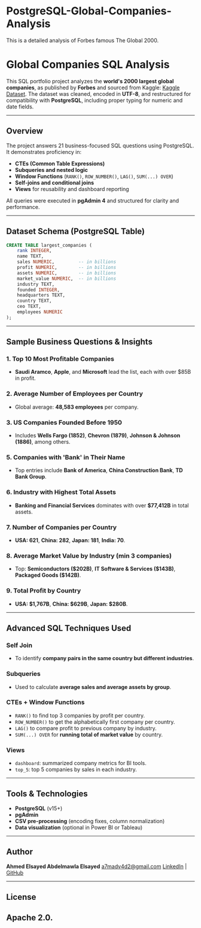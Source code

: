 # PostgreSQL-Global-Companies-Analysis
This is a detailed analysis of Forbes famous The Global 2000.
# Global Companies SQL Analysis

This SQL portfolio project analyzes the **world's 2000 largest global companies**, as published by **Forbes** and sourced from Kaggle: [Kaggle Dataset](https://www.kaggle.com/datasets/mohammadgharaei77/largest-2000-global-companies?resource=download). The dataset was cleaned, encoded in **UTF-8**, and restructured for compatibility with **PostgreSQL**, including proper typing for numeric and date fields.

---

## Overview

The project answers 21 business-focused SQL questions using PostgreSQL. It demonstrates proficiency in:

* **CTEs (Common Table Expressions)**
* **Subqueries and nested logic**
* **Window Functions** (`RANK()`, `ROW_NUMBER()`, `LAG()`, `SUM(...) OVER`)
* **Self-joins and conditional joins**
* **Views** for reusability and dashboard reporting

All queries were executed in **pgAdmin 4** and structured for clarity and performance.

---

## Dataset Schema (PostgreSQL Table)

```sql
CREATE TABLE largest_companies (
    rank INTEGER,
    name TEXT,
    sales NUMERIC,         -- in billions
    profit NUMERIC,        -- in billions
    assets NUMERIC,        -- in billions
    market_value NUMERIC,  -- in billions
    industry TEXT,
    founded INTEGER,
    headquarters TEXT,
    country TEXT,
    ceo TEXT,
    employees NUMERIC
);
```

---

##  Sample Business Questions & Insights

### 1. **Top 10 Most Profitable Companies**

* **Saudi Aramco**, **Apple**, and **Microsoft** lead the list, each with over \$85B in profit.

### 2. **Average Number of Employees per Country**

* Global average: **48,583 employees** per company.

### 3. **US Companies Founded Before 1950**

* Includes **Wells Fargo (1852)**, **Chevron (1879)**, **Johnson & Johnson (1886)**, among others.

### 5. **Companies with 'Bank' in Their Name**

* Top entries include **Bank of America**, **China Construction Bank**, **TD Bank Group**.

### 6. **Industry with Highest Total Assets**

* **Banking and Financial Services** dominates with over **\$77,412B** in total assets.

### 7. **Number of Companies per Country**

* **USA: 621**, **China: 282**, **Japan: 181**, **India: 70**.

### 8. **Average Market Value by Industry (min 3 companies)**

* Top: **Semiconductors (\$202B)**, **IT Software & Services (\$143B)**, **Packaged Goods (\$142B)**.

### 9. **Total Profit by Country**

* **USA: \$1,767B**, **China: \$629B**, **Japan: \$280B**.

---

## Advanced SQL Techniques Used

### **Self Join**

* To identify **company pairs in the same country but different industries**.

### **Subqueries**

* Used to calculate **average sales and average assets by group**.

### **CTEs + Window Functions**

* `RANK()` to find top 3 companies by profit per country.
* `ROW_NUMBER()` to get the alphabetically first company per country.
* `LAG()` to compare profit to previous company by industry.
* `SUM(...) OVER` for **running total of market value** by country.

### **Views**

* `dashboard`: summarized company metrics for BI tools.
* `top_5`: top 5 companies by sales in each industry.

---

## Tools & Technologies

* **PostgreSQL** (v15+)
* **pgAdmin**
* **CSV pre-processing** (encoding fixes, column normalization)
* **Data visualization** (optional in Power BI or Tableau)

---

## Author

**Ahmed Elsayed Abdelmawla Elsayed**
 [a7madv4d2@gmail.com](mailto:a7madv4d2@gmail.com)
 [LinkedIn](https://www.linkedin.com/in/ahmed-elsayed-2a8208239/) | [GitHub](https://github.com/a7madv4d2)

---

## License

Apache 2.0.
---
